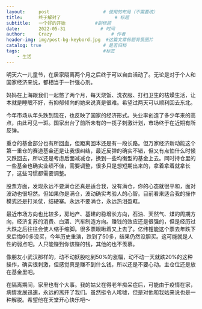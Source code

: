 ```yaml
---
layout:     post                    # 使用的布局（不需要改）
title:      终于解封了                    # 标题
subtitle:   一个好的开始           #副标题
date:       2022-05-31             # 时间
author:     Crazy                      # 作者
header-img: img/post-bg-keybord.jpg  #这篇文章标题背景图片
catalog: true                       # 是否归档
tags:                               #标签
    - 生活
---
```


明天六一儿童节，在居家隔离两个月之后终于可以自由活动了。无论是对于个人和国家经济来说，都相当于一针强心剂。

妈妈在上海跟我们一起憋了两个月，每天烧饭、洗衣服、打扫卫生的枯燥生活，让本就是睡眠不好，有抑郁倾向的她来说真是很难。希望过两天可以顺利回去东北。

今年市场从年头跌到现在，也反映了国家的经济形式。失业率创造了多少年来的高点，由此可见一斑。国家出台了前所未有的一揽子刺激计划，市场终于在近期有所反弹。

重仓的基金部分也有所回血，但距离回本还是有一段长路。但万家经济新动能这个第一重仓的赛道基金还是让我很纠结，最近反弹的确实不错，但又有点怕什么时候又跌回去，所以还是考虑后面减减仓，换到一些均衡型的基金上去。同时持仓里的一些基金也确实业绩不佳，需要调整，很多只是想短期出来的，拿着拿着就拿长了，这些习惯都需要调整。

股票方面，发现永远不要满仓还真是适合我，没有满仓，你的心态就很平和，面对波动也很坦然。但如果你是满仓，波动确实考验人的心智。目前看来适合我的操作模式还是打呆仗，结硬寨。永远不要满仓，永远热泪盈眶。

最近市场方向也比较多，房地产、基建的稳增长方向，石油、天然气、煤的周期方向，经济复苏的消费、白酒、汽车制造方向。赚钱的效应还是很强的，但是经历过大跌之后往往会使人缩手缩脚。很多票眼瞅着又上去了。亿纬锂能这个票去年跌下来后悔60多没买，今年历史重演，跌到了50多，结果仍然没胆买。这可能就是人性的弱点吧。人只能赚到你该赚的钱，其他的也不羡慕。

像朋友小武汉那样的，动不动妖股吃到50%的涨幅，动不动一天就跌20%的这种操作，确实很刺激，但感觉真是赚不到什么钱，所以还是不要心动。主仓位还是放在基金里吧。

在隔离期间，家里也有个大事。我的姑父在得老年痴呆症后，可能由于疫情在家，病情发展迅速，永远的离开了我们。虽然挺令人唏嘘，但是对他和我姑来说也是一种解脱。希望他在天堂开心快乐吧～

